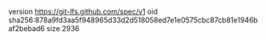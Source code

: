 version https://git-lfs.github.com/spec/v1
oid sha256:878a9fd3aa5f948965d33d2d518058ed7e1e0575cbc87cb81e1946baf2bebad6
size 2936
